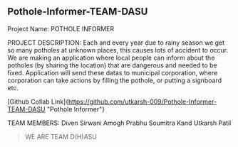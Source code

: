 ## Pothole-Informer-TEAM-DASU

Project Name: POTHOLE INFORMER

PROJECT DESCRIPTION:
Each and every year due to rainy season we get so many potholes at unknown places, this causes lots of accident to occur.
We are making an application where local people can inform about the potholes (by sharing the location) that are dangerous and needed to be fixed.
Application will send these datas to municipal corporation, where corporation can take actions by filling the pothole, or putting a signboard etc.

[Github Collab Link]{https://github.com/utkarsh-009/Pothole-Informer-TEAM-DASU "Pothole Informer"}

TEAM MEMBERS:
Diven Sirwani
Amogh Prabhu
Soumitra Kand
Utkarsh Patil

>WE ARE TEAM D(H)ASU 
